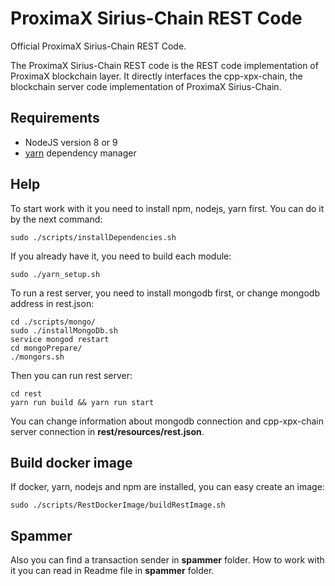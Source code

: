# ProximaX Sirius-Chain REST Code #

Official ProximaX Sirius-Chain REST Code.

The ProximaX Sirius-Chain REST code is the REST code implementation of ProximaX blockchain layer. It directly interfaces the cpp-xpx-chain, the blockchain server code implementation of ProximaX Sirius-Chain.

## Requirements

- NodeJS version 8 or 9
- [yarn][yarn] dependency manager

[yarn]: https://yarnpkg.com/lang/en/

## Help

To start work with it you need to install npm, nodejs, yarn first.
You can do it by the next command:
```
sudo ./scripts/installDependencies.sh
```

If you already have it, you need to build each module:
```
sudo ./yarn_setup.sh
```

To run a rest server, you need to install mongodb first, or change mongodb address in rest.json:
```
cd ./scripts/mongo/
sudo ./installMongoDb.sh
service mongod restart
cd mongoPrepare/
./mongors.sh
```
Then you can run rest server:
```
cd rest
yarn run build && yarn run start
```

You can change information about mongodb connection and cpp-xpx-chain server connection in **rest/resources/rest.json**.

## Build docker image

If docker, yarn, nodejs and npm are installed, you can easy create an image:

```
sudo ./scripts/RestDockerImage/buildRestImage.sh
```

## Spammer

Also you can find a transaction sender in **spammer** folder. How to work with it you can read in Readme file in **spammer** folder.
